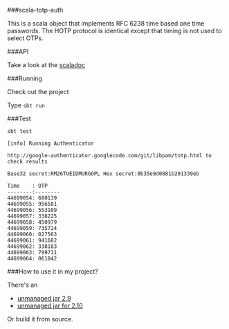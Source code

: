 ###scala-totp-auth

This is a scala object that implements RFC 6238 time based one time passwords.
The HOTP protocol is identical except that timing is not used to select OTPs.

###API

Take a look at the [scaladoc](http://marklister.github.com/scala-totp-auth/latest/api/index.html#org.catch22.totp.auth.package) 

###Running

Check out the project 

Type `sbt run` 

###Test

`sbt test`



    [info] Running Authenticator 
    
    http://google-authenticator.googlecode.com/git/libpam/totp.html to check results
    
    Base32 secret:RM26TUEIDMURGOPL Hex secret:8b35e9d0881b291339eb
    
    Time    : OTP
    --------:--------
    44699054: 680139
    44699055: 956581
    44699056: 553109
    44699057: 338225
    44699058: 450979
    44699059: 735724
    44699060: 027563
    44699061: 941682
    44699062: 338183
    44699063: 799711
    44699064: 061042

###How to use it in my project?

There's an 
  - [unmanaged jar 2.9](https://marklister.github.com/scala-totp-auth/scala-totp-auth_2.9.2-1.01.jar) 
  - [unmanaged jar for 2.10](https://marklister.github.com/scala-totp-auth/scala-totp-auth_2.10.1-1.02.jar)

Or build it from source.
